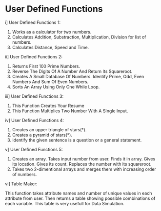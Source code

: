 # User Defined Functions
i] User Defined Functions 1:

1. Works as a calculator for two numbers.
2. Calculates Addition, Substraction, Multiplication, Division for list of numbers.
3. Calculates Distance, Speed and Time.

ii] User Defined Functions 2:

1. Returns First 100 Prime Numbers.
2. Reverse The Digits Of A Number And Return Its Squareroot.
3. Creates A Small Database Of Numbers. Identify Prime, Odd, Even Numbers And Sum Of Even Numbers.
4. Sorts An Array Using Only One While Loop.

iii] User Defined Functions 3:

1. This Function Creates Your Resume
2. This Function Multiplies Two Number With A SIngle Input.

iv] User Defined Functions 4:

1. Creates an upper triangle of stars(*).
2. Creates a pyramid of stars(*).
3. Identify the given sentence is a question or a general statement.

v] User Defined Functions 5:

1. Creates an array. Takes input number from user. Finds it in array. Gives its location. Gives its count. Replaces the number with its squareroot. 
2. Takes two 2-dimentional arrays and merges them with increasing order of numbers.

vi] Table Maker:

This function takes attribute names and number of unique values in each attribute from user. Then returns a table showing possible combinations of each variable. This table is very usefull for Data Simulation.
